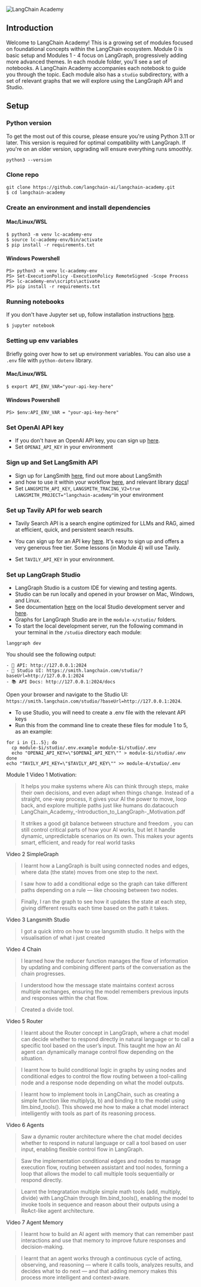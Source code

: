 ![LangChain Academy](https://cdn.prod.website-files.com/65b8cd72835ceeacd4449a53/66e9eba1020525eea7873f96_LCA-big-green%20(2).svg)

## Introduction

Welcome to LangChain Academy! 
This is a growing set of modules focused on foundational concepts within the LangChain ecosystem. 
Module 0 is basic setup and Modules 1 - 4 focus on LangGraph, progressively adding more advanced themes. 
In each module folder, you'll see a set of notebooks. A LangChain Academy accompanies each notebook 
to guide you through the topic. Each module also has a `studio` subdirectory, with a set of relevant 
graphs that we will explore using the LangGraph API and Studio.

## Setup

### Python version

To get the most out of this course, please ensure you're using Python 3.11 or later. 
This version is required for optimal compatibility with LangGraph. If you're on an older version, 
upgrading will ensure everything runs smoothly.
```
python3 --version
```

### Clone repo
```
git clone https://github.com/langchain-ai/langchain-academy.git
$ cd langchain-academy
```

### Create an environment and install dependencies
#### Mac/Linux/WSL
```
$ python3 -m venv lc-academy-env
$ source lc-academy-env/bin/activate
$ pip install -r requirements.txt
```
#### Windows Powershell
```
PS> python3 -m venv lc-academy-env
PS> Set-ExecutionPolicy -ExecutionPolicy RemoteSigned -Scope Process
PS> lc-academy-env\scripts\activate
PS> pip install -r requirements.txt
```

### Running notebooks
If you don't have Jupyter set up, follow installation instructions [here](https://jupyter.org/install).
```
$ jupyter notebook
```

### Setting up env variables
Briefly going over how to set up environment variables. You can also 
use a `.env` file with `python-dotenv` library.
#### Mac/Linux/WSL
```
$ export API_ENV_VAR="your-api-key-here"
```
#### Windows Powershell
```
PS> $env:API_ENV_VAR = "your-api-key-here"
```

### Set OpenAI API key
* If you don't have an OpenAI API key, you can sign up [here](https://openai.com/index/openai-api/).
*  Set `OPENAI_API_KEY` in your environment 

### Sign up and Set LangSmith API
* Sign up for LangSmith [here](https://smith.langchain.com/), find out more about LangSmith
* and how to use it within your workflow [here](https://www.langchain.com/langsmith), and relevant library [docs](https://docs.smith.langchain.com/)!
*  Set `LANGSMITH_API_KEY`, `LANGSMITH_TRACING_V2=true` `LANGSMITH_PROJECT="langchain-academy"`in your environment 

### Set up Tavily API for web search

* Tavily Search API is a search engine optimized for LLMs and RAG, aimed at efficient, 
quick, and persistent search results. 
* You can sign up for an API key [here](https://tavily.com/). 
It's easy to sign up and offers a very generous free tier. Some lessons (in Module 4) will use Tavily. 

* Set `TAVILY_API_KEY` in your environment.

### Set up LangGraph Studio

* LangGraph Studio is a custom IDE for viewing and testing agents.
* Studio can be run locally and opened in your browser on Mac, Windows, and Linux.
* See documentation [here](https://langchain-ai.github.io/langgraph/concepts/langgraph_studio/#local-development-server) on the local Studio development server and [here](https://langchain-ai.github.io/langgraph/cloud/how-tos/studio/quick_start/#local-development-server). 
* Graphs for LangGraph Studio are in the `module-x/studio/` folders.
* To start the local development server, run the following command in your terminal in the `/studio` directory each module:

```
langgraph dev
```

You should see the following output:
```
- 🚀 API: http://127.0.0.1:2024
- 🎨 Studio UI: https://smith.langchain.com/studio/?baseUrl=http://127.0.0.1:2024
- 📚 API Docs: http://127.0.0.1:2024/docs
```

Open your browser and navigate to the Studio UI: `https://smith.langchain.com/studio/?baseUrl=http://127.0.0.1:2024`.

* To use Studio, you will need to create a .env file with the relevant API keys
* Run this from the command line to create these files for module 1 to 5, as an example:
```
for i in {1..5}; do
  cp module-$i/studio/.env.example module-$i/studio/.env
  echo "OPENAI_API_KEY=\"$OPENAI_API_KEY\"" > module-$i/studio/.env
done
echo "TAVILY_API_KEY=\"$TAVILY_API_KEY\"" >> module-4/studio/.env
```
Module 1
Video 1 Motivation:

> It helps you make systems where AIs can think through steps, make their own decisions, and even adapt when things change. Instead of a straight, one-way process, it gives your AI the power to move, loop back, and explore multiple paths just like humans do.datacouch​LangChain_Academy_-Introduction_to_LangGraph-_Motivation.pdf​

> It strikes a good git balance between structure and freedom , you can still control critical parts of how your AI works, but let it handle dynamic, unpredictable scenarios on its own. This makes your agents smart, efficient, and ready for real world tasks

Video 2 SimpleGraph
>I learnt how a LangGraph is built using connected nodes and edges, where data (the state) moves from one step to the next.

>I saw how to add a conditional edge so the graph can take different paths depending on a rule — like choosing between two nodes.

>Finally, I ran the graph to see how it updates the state at each step, giving different results each time based on the path it takes.

Video 3 Langsmith Studio
>I got a quick intro on how to use langsmith studio. 
> It helps with the visualisation of what i just created

Video 4 Chain
>I learned how the reducer function manages the flow of information by updating and combining different parts of the conversation as the chain progresses.

>I understood how the message state maintains context across multiple exchanges, ensuring the model remembers previous inputs and responses within the chat flow.

>Created a divide tool.

Video 5 Router
>I learnt about the Router concept in LangGraph, where a chat model can decide whether to respond directly in natural language or to call a specific tool based on the user’s input. This taught me how an AI agent can dynamically manage control flow depending on the situation.

>I learnt how to build conditional logic in graphs by using nodes and conditional edges to control the flow routing between a tool-calling node and a response node depending on what the model outputs.

>I learnt how to implement tools in LangChain, such as creating a simple function like multiply(a, b) and binding it to the model using llm.bind_tools(). This showed me how to make a chat model interact intelligently with tools as part of its reasoning process.

Video 6 Agents
>Saw a dynamic router architecture where the chat model decides whether to respond in natural language or call a tool based on user input, enabling flexible control flow in LangGraph.

>Saw the implementation conditional edges and nodes to manage execution flow, routing between assistant and tool nodes, forming a loop that allows the model to call multiple tools sequentially or respond directly.

>Learnt the Integratation multiple simple math tools (add, multiply, divide) with LangChain through llm.bind_tools(), enabling the model to invoke tools in sequence and reason about their outputs using a ReAct-like agent architecture.

Video 7 Agent Memory
>I learnt how to build an AI agent with memory that can remember past interactions and use that memory to improve future responses and decision-making.

>I learnt that an agent works through a continuous cycle of acting, observing, and reasoning — where it calls tools, analyzes results, and decides what to do next — and that adding memory makes this process more intelligent and context-aware.



